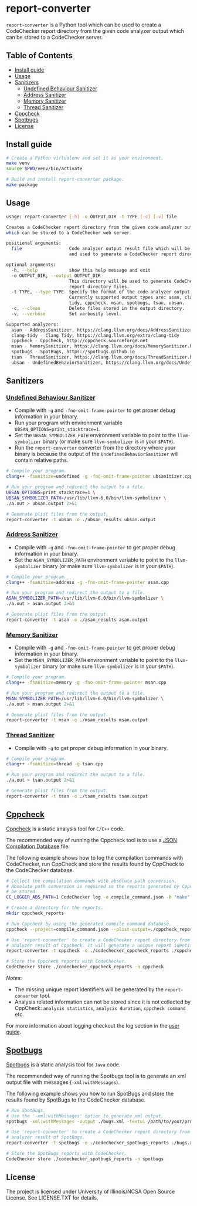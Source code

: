 # report-converter
`report-converter` is a Python tool which can be used to create a CodeChecker
report directory from the given code analyzer output which can be stored to
a CodeChecker server.

## Table of Contents
* [Install guide](#install-guide)
* [Usage](#usage)
* [Sanitizers](#sanitizers)
  * [Undefined Behaviour Sanitizer](#undefined-behaviour-sanitizer)
  * [Address Sanitizer](#address-sanitizer)
  * [Memory Sanitizer](#memory-sanitizer)
  * [Thread Sanitizer](#thread-sanitizer)
* [Cppcheck](#cppcheck)
* [Spotbugs](#spotbugs)
* [License](#license)

## Install guide
```sh
# Create a Python virtualenv and set it as your environment.
make venv
source $PWD/venv/bin/activate

# Build and install report-converter package.
make package
```

## Usage
```sh
usage: report-converter [-h] -o OUTPUT_DIR -t TYPE [-c] [-v] file

Creates a CodeChecker report directory from the given code analyzer output
which can be stored to a CodeChecker web server.

positional arguments:
  file                  Code analyzer output result file which will be parsed
                        and used to generate a CodeChecker report directory.

optional arguments:
  -h, --help            show this help message and exit
  -o OUTPUT_DIR, --output OUTPUT_DIR
                        This directory will be used to generate CodeChecker
                        report directory files.
  -t TYPE, --type TYPE  Specify the format of the code analyzer output.
                        Currently supported output types are: asan, clang-
                        tidy, cppcheck, msan, spotbugs, tsan, ubsan.
  -c, --clean           Delete files stored in the output directory.
  -v, --verbose         Set verbosity level.

Supported analyzers:
  asan - AddressSanitizer, https://clang.llvm.org/docs/AddressSanitizer.html
  clang-tidy - Clang Tidy, https://clang.llvm.org/extra/clang-tidy
  cppcheck - Cppcheck, http://cppcheck.sourceforge.net
  msan - MemorySanitizer, https://clang.llvm.org/docs/MemorySanitizer.html
  spotbugs - SpotBugs, https://spotbugs.github.io
  tsan - ThreadSanitizer, https://clang.llvm.org/docs/ThreadSanitizer.html
  ubsan - UndefinedBehaviorSanitizer, https://clang.llvm.org/docs/UndefinedBehaviorSanitizer.html
```

## Sanitizers
### [Undefined Behaviour Sanitizer](https://clang.llvm.org/docs/UndefinedBehaviorSanitizer.html)
- Compile with `-g` and `-fno-omit-frame-pointer` to get proper debug
  information in your binary.
- Run your program with environment variable
  `UBSAN_OPTIONS=print_stacktrace=1`.
- Set the `UBSAN_SYMBOLIZER_PATH` environment variable to point to the
  `llvm-symbolizer` binary (or make sure `llvm-symbolizer` is in your `$PATH`).
- Run the `report-converter` converter from the directory where your binary
  is because the output of the `UndefinedBehaviorSanitizer` will contain
  relative paths.

```sh
# Compile your program.
clang++ -fsanitize=undefined -g -fno-omit-frame-pointer ubsanitizer.cpp

# Run your program and redirect the output to a file.
UBSAN_OPTIONS=print_stacktrace=1 \
UBSAN_SYMBOLIZER_PATH=/usr/lib/llvm-6.0/bin/llvm-symbolizer \
./a.out > ubsan.output 2>&1

# Generate plist files from the output.
report-converter -t ubsan -o ./ubsan_results ubsan.output
```

### [Address Sanitizer](https://clang.llvm.org/docs/AddressSanitizer.html)
- Compile with `-g` and `-fno-omit-frame-pointer` to get proper debug
  information in your binary.
- Set the `ASAN_SYMBOLIZER_PATH` environment variable to point to the
  `llvm-symbolizer` binary (or make sure `llvm-symbolizer` is in your `$PATH`).

```sh
# Compile your program.
clang++ -fsanitize=address -g -fno-omit-frame-pointer asan.cpp

# Run your program and redirect the output to a file.
ASAN_SYMBOLIZER_PATH=/usr/lib/llvm-6.0/bin/llvm-symbolizer \
./a.out > asan.output 2>&1

# Generate plist files from the output.
report-converter -t asan -o ./asan_results asan.output
```

### [Memory Sanitizer](https://clang.llvm.org/docs/MemorySanitizer.html)
- Compile with `-g` and `-fno-omit-frame-pointer` to get proper debug
  information in your binary.
- Set the `MSAN_SYMBOLIZER_PATH` environment variable to point to the
  `llvm-symbolizer` binary (or make sure `llvm-symbolizer` is in your `$PATH`).

```sh
# Compile your program.
clang++ -fsanitize=memory -g -fno-omit-frame-pointer msan.cpp

# Run your program and redirect the output to a file.
MSAN_SYMBOLIZER_PATH=/usr/lib/llvm-6.0/bin/llvm-symbolizer \
./a.out > msan.output 2>&1

# Generate plist files from the output.
report-converter -t msan -o ./msan_results msan.output
```

### [Thread Sanitizer](https://clang.llvm.org/docs/ThreadSanitizer.html)
- Compile with `-g` to get proper debug information in your binary.

```sh
# Compile your program.
clang++ -fsanitize=thread -g tsan.cpp

# Run your program and redirect the output to a file.
./a.out > tsan.output 2>&1

# Generate plist files from the output.
report-converter -t tsan -o ./tsan_results tsan.output
```

## [Cppcheck](http://cppcheck.sourceforge.net/)
[Cppcheck](http://cppcheck.sourceforge.net/) is a static analysis tool for
`C/C++` code.

The recommended way of running the Cppcheck tool is to use a
[JSON Compilation Database](https://clang.llvm.org/docs/JSONCompilationDatabase.html)
file.

The following example shows how to log the compilation commands with
CodeChecker, run CppCheck and store the results found by CppCheck to the
CodeChecker database.

```sh
# Collect the compilation commands with absolute path conversion.
# Absolute path conversion is required so the reports generated by Cppcheck can
# be stored.
CC_LOGGER_ABS_PATH=1 CodeChecker log -o compile_command.json -b "make"

# Create a directory for the reports.
mkdir cppcheck_reports

# Run Cppcheck by using the generated compile command database.
cppcheck --project=compile_command.json --plist-output=./cppcheck_reports

# Use 'report-converter' to create a CodeChecker report directory from the
# analyzer result of Cppcheck. It will generate a unique report identifier
report-converter -t cppcheck -o ./codechecker_cppcheck_reports ./cppcheck_reports

# Store the Cppcheck reports with CodeChecker.
CodeChecker store ./codechecker_cppcheck_reports -n cppcheck
```

*Notes*:
- The missing unique report identifiers will be generated by the
`report-converter` tool.
- Analysis related information can not be stored since it is not collected by
CppCheck: `analysis statistics`, `analysis duration`, `cppcheck command` etc.

For more information about logging checkout the log section in the
[user guide](/docs/usage.md).

## [Spotbugs](https://spotbugs.github.io/)
[Spotbugs](https://spotbugs.github.io/) is a static analysis tool for `Java`
code.

The recommended way of running the Spotbugs tool is to generate an xml output
file with messages (`-xml:withMessages`).

The following example shows you how to run SpotBugs and store the results
found by SpotBugs to the CodeChecker database.

```sh
# Run SpotBugs.
# Use the '-xml:withMessages' option to generate xml output.
spotbugs -xml:withMessages -output ./bugs.xml -textui /path/to/your/project

# Use 'report-converter' to create a CodeChecker report directory from the
# analyzer result of SpotBugs.
report-converter -t spotbugs -o ./codechecker_spotbugs_reports ./bugs.xml

# Store the SpotBugs reports with CodeChecker.
CodeChecker store ./codechecker_spotbugs_reports -n spotbugs
```

## License

The project is licensed under University of Illinois/NCSA Open Source License.
See LICENSE.TXT for details.